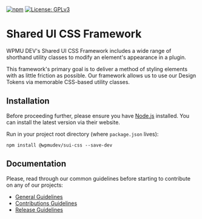 [![npm](https://img.shields.io/npm/v/@wpmudev/sui-css?color=blue&style=for-the-badge)](https://www.npmjs.com/package/@wpmudev/sui-css)
[![License: GPLv3](https://img.shields.io/badge/License-GPL%20v3-blue.svg?color=green&style=for-the-badge)](http://www.gnu.org/licenses/gpl-3.0)

# **Shared UI CSS Framework**

WPMU DEV's Shared UI CSS Framework includes a wide range of shorthand utility classes to modify an element's appearance in a plugin.

This framework's primary goal is to deliver a method of styling elements with as little friction as possible. Our framework allows us to use our Design Tokens via memorable CSS-based utility classes.

## **Installation**

Before proceeding further, please ensure you have [Node.js](https://nodejs.org/) installed. You can install the latest version via their website.

Run in your project root directory (where `package.json` lives):

```
npm install @wpmudev/sui-css --save-dev
```

## **Documentation**

Please, read through our common guidelines before starting to contribute on any of our projects:

-   [General Guidelines](https://github.com/wpmudev/sui-react/blob/update-packages-readmes/README.md)
-   [Contributions Guidelines](https://github.com/wpmudev/sui-react/blob/development/CONTRIBUTION.md)
-   [Release Guidelines](https://github.com/wpmudev/sui-react/blob/development/RELEASING.md)
